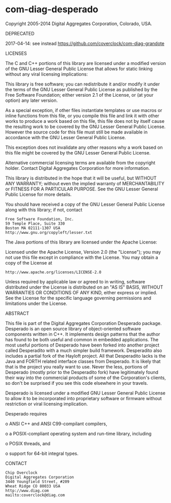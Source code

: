 com-diag-desperado
==================

Copyright 2005-2014 Digital Aggregates Corporation, Colorado, USA.

DEPRECATED

2017-04-14: see instead <https://github.com/coverclock/com-diag-grandote>

LICENSES

The C and C++ portions of this library are licensed under a modified
version of the GNU Lesser General Public License that allows for
static linking without any viral licensing implications:

This library is free software; you can redistribute it and/or
modify it under the terms of the GNU Lesser General Public
License as published by the Free Software Foundation; either
version 2.1 of the License, or (at your option) any later version.

As a special exception, if other files instantiate templates or
use macros or inline functions from this file, or you compile
this file and link it with other works to produce a work based on
this file, this file does not by itself cause the resulting work
to be covered by the GNU Lesser General Public License. However
the source code for this file must still be made available in
accordance with the GNU Lesser General Public License.

This exception does not invalidate any other reasons why a work
based on this file might be covered by the GNU Lesser General
Public License.

Alternative commercial licensing terms are available from the copyright
holder. Contact Digital Aggregates Corporation for more information.

This library is distributed in the hope that it will be useful,
but WITHOUT ANY WARRANTY; without even the implied warranty of
MERCHANTABILITY or FITNESS FOR A PARTICULAR PURPOSE. See the
GNU Lesser General Public License for more details.

You should have received a copy of the GNU Lesser General Public
License along with this library; if not, contact

    Free Software Foundation, Inc.
    59 Temple Place, Suite 330
    Boston MA 02111-1307 USA
    http://www.gnu.org/copyleft/lesser.txt

The Java portions of this library are licensed under the Apache
License:

Licensed under the Apache License, Version 2.0 (the "License");
you may not use this file except in compliance with the License.
You may obtain a copy of the License at

    http://www.apache.org/licenses/LICENSE-2.0

Unless required by applicable law or agreed to in writing, software
distributed under the License is distributed on an "AS IS" BASIS,
WITHOUT WARRANTIES OR CONDITIONS OF ANY KIND, either express or implied.
See the License for the specific language governing permissions and
limitations under the License.

ABSTRACT

This file is part of the Digital Aggregates Corporation Desperado package.
Desperado is an open source library of object-oriented software components
written in C++. It implements design patterns that the author has found to be
both useful and common in embedded applications. The most useful portions
of Desperado have been forked into another project called Desperadito with a
much simpler build framework. Desperadito also includes a partial fork of the
Hayloft project. All that Desperadito lacks is the Java and FORTH related
interface classes from Desperado. It is likely that that is the project you
really want to use. Never the less, portions of Desperado (mostly prior to the
Desperadito fork) have legitimately found their way into the commercial products
of some of the Corporation's clients, so don't be surprised if you see this
code elsewhere in your travels.

Desperado is licensed under a modified GNU Lesser General Public License to
allow it to be incorporated into proprietary software or firmware without
restriction or viral licensing implication.

Desperado requires

o   ANSI C++ and ANSI C99-compilant compilers,

o   a POSIX-compliant operating system and run-time library, including

o   POSIX threads, and

o   support for 64-bit integral types.

CONTACT

    Chip Overclock
    Digital Aggregates Corporation
    3440 Youngfield Street, #209
    Wheat Ridge CO 80033 USA
    http://www.diag.com
    mailto:coverclock@diag.com
